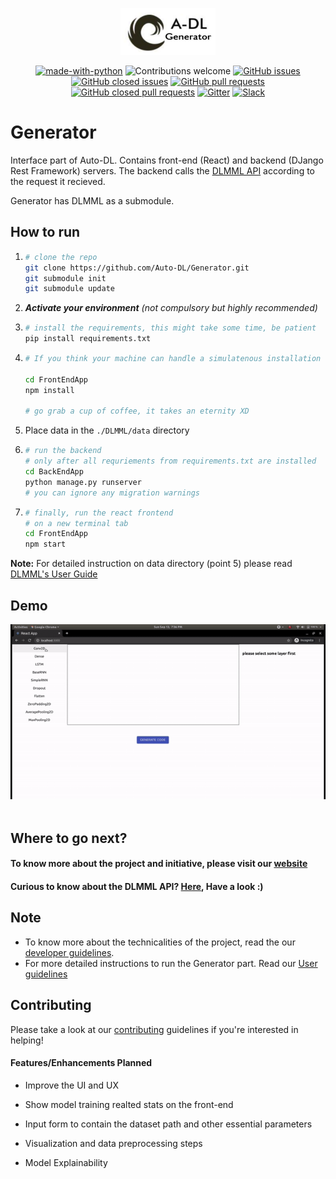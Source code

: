<p align="center"><img width=30% src="static/adl_generator.png"></p>

<center>

[![made-with-python](https://img.shields.io/badge/Made%20with-Python-1f425f.svg)](https://www.python.org/)
![Contributions welcome](https://img.shields.io/badge/contributions-welcome-orange.svg)
[![GitHub issues](https://img.shields.io/github/issues-raw/Auto-DL/Generator?color=red)](https://github.com/Auto-DL/Generator/issues?q=is%3Aopen+is%3Aissue)
[![GitHub closed issues](https://img.shields.io/github/issues-closed-raw/Auto-DL/Generator)](https://github.com/Auto-DL/Generator/issues?q=is%3Aissue+is%3Aclosed)
[![GitHub pull requests](https://img.shields.io/github/issues-pr-raw/Auto-DL/Generator?color=brightgreen)](https://github.com/Auto-DL/Generator/pulls?q=is%3Aopen+is%3Apr)
[![GitHub closed pull requests](https://img.shields.io/github/issues-pr-closed-raw/Auto-DL/Generator?color=green)](https://github.com/Auto-DL/Generator/pulls?q=is%3Apr+is%3Aclosed)
[![Gitter](https://badges.gitter.im/Auto_DL/community.svg)](https://gitter.im/Auto_DL/community?utm_source=badge&utm_medium=badge&utm_campaign=pr-badge)
[![Slack](https://img.shields.io/badge/Join%20Our%20Community-Slack-blue)](https://join.slack.com/t/autodl/shared_invite/zt-ig3dwj68-4U_lfyQeb5LZueKZbNyDXw)
</center>

# Generator

Interface part of Auto-DL. Contains front-end (React) and backend (DJango Rest Framework) servers.
The backend calls the [DLMML API](https://www.github.com/Auto-DL/DLMML) according to the request it recieved.

Generator has DLMML as a submodule.

## How to run

1.  ```sh
    # clone the repo
    git clone https://github.com/Auto-DL/Generator.git
    git submodule init
    git submodule update
    ```
2. ***Activate your environment** (not compulsory but highly recommended)*

3.  ```sh
    # install the requirements, this might take some time, be patient
    pip install requirements.txt
    ```

4.  ```sh
    # If you think your machine can handle a simulatenous installation of node modules, open another terminal    
    
    cd FrontEndApp
    npm install

    # go grab a cup of coffee, it takes an eternity XD
    ```
5. Place data in the `./DLMML/data` directory

6.  ```sh
    # run the backend 
    # only after all requriements from requirements.txt are installed
    cd BackEndApp
    python manage.py runserver
    # you can ignore any migration warnings
    ```

7.  ```sh
    # finally, run the react frontend
    # on a new terminal tab
    cd FrontEndApp
    npm start
    ```

**Note:**  For detailed instruction on data directory (point 5) please read [DLMML's User Guide](https://github.com/Auto-DL/DLMML/blob/master/docs/userguide.md)

## Demo

<img src="static/demo.gif">

<br>
<br>

## Where to go next?

#### To know more about the project and initiative, please visit our [website](https://auto-dl.github.io/)

#### Curious to know about the DLMML API? [Here](https://github.com/Auto-DL/DLMML), Have a look :)

## Note
- To know more about the technicalities of the project, read the our [developer guidelines](https://github.com/Auto-DL/Generator/blob/master/docs/devguide.md).
- For more detailed instructions to run the Generator part. Read our [User guidelines](https://github.com/Auto-DL/Generator/blob/master/docs/userguide.md)

## Contributing
Please take a look at our [contributing](https://github.com/Auto-DL/Generator/blob/master/docs/contributing.md) guidelines if you're interested in helping!

#### Features/Enhancements Planned

- Improve the UI and UX

- Show model training realted stats on the front-end

- Input form to contain the dataset path and other essential parameters  

- Visualization and data preprocessing steps

- Model Explainability 
